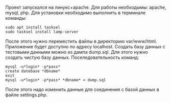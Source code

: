 Проект запускался на линукс+apache. Для работы необходымы: apache, mysql, php. 
Для установки необходимо выполнить в терминале команды:

```
sudo apt install tasksel
sudo tasksel install lamp-server
```

После этого нужно переместить файлы в директорию var/www/html. Приложение будет доступно по адресу localhost.
Создать базу данных с тестовыми данными можно из дампа dump.sql. Для этого нужно создать чистую базу данных. Поселедовательность команд:

```
mysql -u*login* -p*pass*
create datebase *dbname*
exit
mysql -u*login* -p*pass* *dbname* < dump.sql
```

После этого надо изменить данные для соединения с базой данных в файле settings.php.


